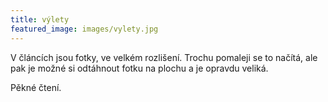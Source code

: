 ```yaml
---
title: výlety
featured_image: images/vylety.jpg
---
```


V článcích jsou fotky, ve velkém rozlišení. Trochu pomaleji se to načítá, ale pak je možné si odtáhnout fotku na plochu a je opravdu veliká.

Pěkné čtení.
